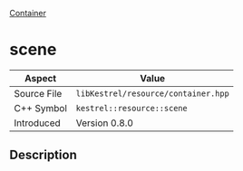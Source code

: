 [Container](index)
# scene
| Aspect | Value |
| --- | --- |
| Source File | `libKestrel/resource/container.hpp` |
| C++ Symbol | `kestrel::resource::scene` |
| Introduced | Version 0.8.0 |
## Description

